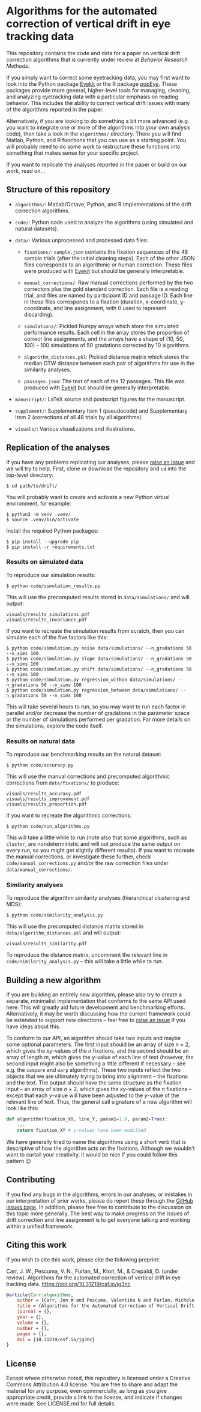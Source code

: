 Algorithms for the automated correction of vertical drift in eye tracking data
==============================================================================

This repository contains the code and data for a paper on vertical drift correction algorithms that is currently under review at *Behavior Research Methods*.

If you simply want to correct some eyetracking data, you may first want to look into the Python package [Eyekit](https://jwcarr.github.io/eyekit/) or the R package [popEye](https://github.com/sascha2schroeder/popEye). These packages provide more general, higher-level tools for managing, cleaning, and analyzing eyetracking data with a particular emphasis on reading behavior. This includes the ability to correct vertical drift issues with many of the algorithms reported in the paper.

Alternatively, if you are looking to do something a bit more advanced (e.g. you want to integrate one or more of the algorithms into your own analysis code), then take a look in the `algorithms/` directory. There you will find Matlab, Python, and R functions that you can use as a starting point. You will probably need to do some work to restructure these functions into something that makes sense for your specific project.

If you want to replicate the analyses reported in the paper or build on our work, read on...


Structure of this repository
----------------------------

- `algorithms/`: Matlab/Octave, Python, and R implementations of the drift correction algorithms.

- `code/`: Python code used to analyze the algorithms (using simulated and natural datasets).

- `data/`: Various unprocessed and processed data files:

	- `fixations/`: `sample.json` contains the fixation sequences of the 48 sample trials (after the initial cleaning steps). Each of the other JSON files corresponds to an algorithmic or human correction. These files were produced with [Eyekit](https://jwcarr.github.io/eyekit/) but should be generally interpretable.

	- `manual_corrections/`: Raw manual corrections performed by the two correctors plus the gold standard correction. Each file is a reading trial, and files are named by participant ID and passage ID. Each line in these files corresponds to a fixation (duration, x-coordinate, y-coordinate, and line assignment, with 0 used to represent discarding).

	- `simulations/`: Pickled Numpy arrays which store the simulated performance results. Each cell in the array stores the proportion of correct line assignments, and the arrays have a shape of (10, 50, 100) – 100 simulations of 50 gradations corrected by 10 algorithms.

	- `algorithm_distances.pkl`: Pickled distance matrix which stores the median DTW distance between each pair of algorithms for use in the similarity analyses.

	- `passages.json`: The text of each of the 12 passages. This file was produced with [Eyekit](https://jwcarr.github.io/eyekit/) but should be generally interpretable.

- `manuscript/`: LaTeX source and postscript figures for the manuscript.

- `supplement/`: Supplementary Item 1 (pseudocode) and Supplementary Item 2 (corrections of all 48 trials by all algorithms).

- `visuals/`: Various visualizations and illustrations.


Replication of the analyses
---------------------------

If you have any problems replicating our analyses, please [raise an issue](https://github.com/jwcarr/drift/issues) and we will try to help. First, clone or download the repository and `cd` into the top-level directory:

```shell
$ cd path/to/drift/
```

You will probably want to create and activate a new Python virtual environment, for example:

```shell
$ python3 -m venv .venv/
$ source .venv/bin/activate
```

Install the required Python packages:

```shell
$ pip install --upgrade pip
$ pip install -r requirements.txt
```


### Results on simulated data

To reproduce our simulation results:

```shell
$ python code/simulation_results.py
```

This will use the precomputed results stored in `data/simulations/` and will output:

```
visuals/results_simulations.pdf
visuals/results_invariance.pdf
```

If you want to recreate the simulation results from scratch, then you can simulate each of the five factors like this:

```shell
$ python code/simulation.py noise data/simulations/ --n_gradations 50 --n_sims 100
$ python code/simulation.py slope data/simulations/ --n_gradations 50 --n_sims 100
$ python code/simulation.py shift data/simulations/ --n_gradations 50 --n_sims 100
$ python code/simulation.py regression_within data/simulations/ --n_gradations 50 --n_sims 100
$ python code/simulation.py regression_between data/simulations/ --n_gradations 50 --n_sims 100
```

This will take several hours to run, so you may want to run each factor in parallel and/or decrease the number of gradations in the parameter space or the number of simulations performed per gradation. For more details on the simulations, explore the code itself.


### Results on natural data

To reproduce our benchmarking results on the natural dataset:

```shell
$ python code/accuracy.py
```

This will use the manual corrections and precomputed algorithmic corrections from `data/fixations/` to produce:

```
visuals/results_accuracy.pdf
visuals/results_improvement.pdf
visuals/results_proportion.pdf
```

If you want to recreate the algorithmic corrections:

```shell
$ python code/run_algorithms.py
```

This will take a little while to run (note also that some algorithms, such as `cluster`, are nondeterministic and will not produce the same output on every run, so you might get slightly different results). If you want to recreate the manual corrections, or investigate these further, check `code/manual_corrections.py` and/or the raw correction files under `data/manual_corrections/`.


### Similarity analyses

To reproduce the algorithm similarity analyses (hierarchical clustering and MDS):

```shell
$ python code/similarity_analysis.py
```

This will use the precomputed distance matrix stored in `data/algorithm_distances.pkl` and will output:

```
visuals/results_similarity.pdf
```

To reproduce the distance matrix, uncomment the relevant line in `code/similarity_analysis.py` – this will take a little while to run. 


Building a new algorithm
------------------------

If you are building an entirely new algorithm, please also try to create a separate, minimalist implementation that conforms to the same API used here. This will greatly aid future development and benchmarking efforts. Alternatively, it may be worth discussing how the current framework could be extended to support new directions – feel free to [raise an issue](https://github.com/jwcarr/drift/issues) if you have ideas about this.

To conform to our API, an algorithm should take two inputs and maybe some optional parameters. The first input should be an array of size *n* × 2, which gives the *xy*-values of the *n* fixations, and the second should be an array of length *m*, which gives the *y*-value of each line of text (however, the second input might also be something a little different if necessary – see e.g. the `compare` and `warp` algorithms). These two inputs reflect the two objects that we are ultimately trying to bring into alignment – the fixations and the text. The output should have the same structure as the fixation input – an array of size *n* × 2, which gives the *xy*-values of the *n* fixations – except that each *y*-value will have been adjusted to the *y*-value of the relevant line of text. Thus, the general call signature of a new algorithm will look like this:

```python
def algorithm(fixation_XY, line_Y, param1=1.0, param2=True):
	...
	return fixation_XY # y-values have been modified
```

We have generally tried to name the algorithms using a short verb that is descriptive of how the algorithm acts on the fixations. Although we wouldn't want to curtail your creativity, it would be nice if you could follow this pattern 😉


Contributing
------------

If you find any bugs in the algorithms, errors in our analyses, or mistakes in our interpretation of prior works, please do report these through the [GitHub issues page](https://github.com/jwcarr/drift/issues). In addition, please free free to contribute to the discussion on this topic more generally. The best way to make progress on the issues of drift correction and line assignment is to get everyone talking and working within a unified framework.


Citing this work
----------------

If you wish to cite this work, please cite the following preprint:

Carr, J. W., Pescuma, V. N., Furlan, M., Ktori, M., & Crepaldi, D. (under review). Algorithms for the automated correction of vertical drift in eye tracking data. https://doi.org/10.31219/osf.io/jg3nc

```bibtex
@article{Carr:algorithms,
	author = {Carr, Jon W and Pescuma, Valentina N and Furlan, Michele and Ktori, Maria and Crepaldi, Davide},
	title = {Algorithms for the Automated Correction of Vertical Drift in Eye Tracking Data},
	journal = {},
	year = {},
	volume = {},
	number = {},
	pages = {},
	doi = {10.31219/osf.io/jg3nc}
}
```


License
-------

Except where otherwise noted, this repository is licensed under a Creative Commons Attribution 4.0 license. You are free to share and adapt the material for any purpose, even commercially, as long as you give appropriate credit, provide a link to the license, and indicate if changes were made. See LICENSE.md for full details.
